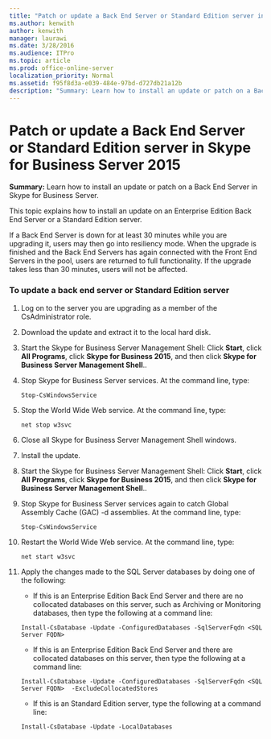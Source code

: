 ```yaml
---
title: "Patch or update a Back End Server or Standard Edition server in Skype for Business Server 2015"
ms.author: kenwith
author: kenwith
manager: laurawi
ms.date: 3/28/2016
ms.audience: ITPro
ms.topic: article
ms.prod: office-online-server
localization_priority: Normal
ms.assetid: f95f8d3a-e039-484e-97bd-d727db21a12b
description: "Summary: Learn how to install an update or patch on a Back End Server in Skype for Business Server."
---
```


# Patch or update a Back End Server or Standard Edition server in Skype for Business Server 2015
 
**Summary:** Learn how to install an update or patch on a Back End Server in Skype for Business Server.
  
This topic explains how to install an update on an Enterprise Edition Back End Server or a Standard Edition server.
  
If a Back End Server is down for at least 30 minutes while you are upgrading it, users may then go into resiliency mode. When the upgrade is finished and the Back End Servers has again connected with the Front End Servers in the pool, users are returned to full functionality. If the upgrade takes less than 30 minutes, users will not be affected.
  
### To update a back end server or Standard Edition server

1. Log on to the server you are upgrading as a member of the CsAdministrator role.
    
2. Download the update and extract it to the local hard disk.
    
3. Start the Skype for Business Server Management Shell: Click **Start**, click **All Programs**, click **Skype for Business 2015**, and then click **Skype for Business Server Management Shell**..
    
4. Stop Skype for Business Server services. At the command line, type:
    
    ```
    Stop-CsWindowsService
    ```

5. Stop the World Wide Web service. At the command line, type:
    
    ```
    net stop w3svc
   ```

6. Close all Skype for Business Server Management Shell windows.
    
7. Install the update.
    
8. Start the Skype for Business Server Management Shell: Click **Start**, click **All Programs**, click **Skype for Business 2015**, and then click **Skype for Business Server Management Shell**..
    
9. Stop Skype for Business Server services again to catch Global Assembly Cache (GAC) -d assemblies. At the command line, type:
    
    ```
    Stop-CsWindowsService
    ```

10. Restart the World Wide Web service. At the command line, type:
    
    ```
    net start w3svc
    ```

11. Apply the changes made to the SQL Server databases by doing one of the following:
    
    - If this is an Enterprise Edition Back End Server and there are no collocated databases on this server, such as Archiving or Monitoring databases, then type the following at a command line:
    
    ```
    Install-CsDatabase -Update -ConfiguredDatabases -SqlServerFqdn <SQL Server FQDN>
    ```

    - If this is an Enterprise Edition Back End Server and there are collocated databases on this server, then type the following at a command line:
    
    ```
    Install-CsDatabase -Update -ConfiguredDatabases -SqlServerFqdn <SQL Server FQDN>  -ExcludeCollocatedStores
    ```

    - If this is an Standard Edition server, type the following at a command line:
    
    ```
    Install-CsDatabase -Update -LocalDatabases

    ```


